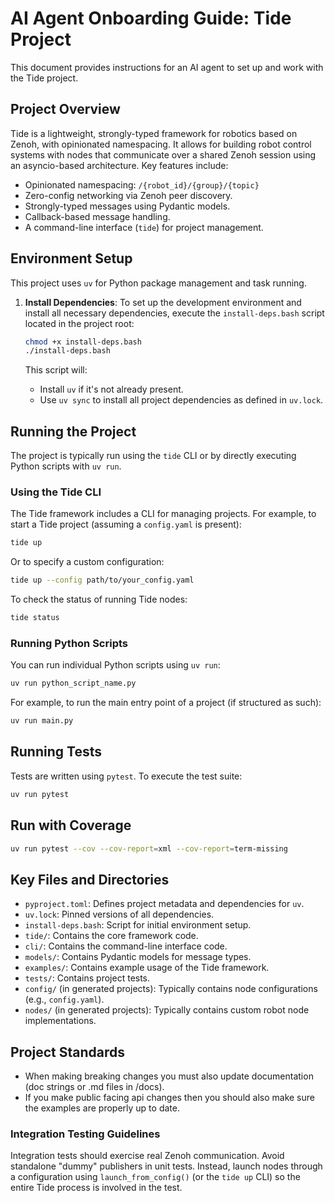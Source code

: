 # AI Agent Onboarding Guide: Tide Project

This document provides instructions for an AI agent to set up and work with the Tide project.

## Project Overview

Tide is a lightweight, strongly-typed framework for robotics based on Zenoh, with opinionated namespacing. It allows for building robot control systems with nodes that communicate over a shared Zenoh session using an asyncio-based architecture. Key features include:

- Opinionated namespacing: `/{robot_id}/{group}/{topic}`
- Zero-config networking via Zenoh peer discovery.
- Strongly-typed messages using Pydantic models.
- Callback-based message handling.
- A command-line interface (`tide`) for project management.

## Environment Setup

This project uses `uv` for Python package management and task running.

1.  **Install Dependencies**:
    To set up the development environment and install all necessary dependencies, execute the `install-deps.bash` script located in the project root:

    ```bash
    chmod +x install-deps.bash
    ./install-deps.bash
    ```
    This script will:
    *   Install `uv` if it's not already present.
    *   Use `uv sync` to install all project dependencies as defined in `uv.lock`.

## Running the Project

The project is typically run using the `tide` CLI or by directly executing Python scripts with `uv run`.

### Using the Tide CLI

The Tide framework includes a CLI for managing projects. For example, to start a Tide project (assuming a `config.yaml` is present):

```bash
tide up
```

Or to specify a custom configuration:

```bash
tide up --config path/to/your_config.yaml
```

To check the status of running Tide nodes:

```bash
tide status
```

### Running Python Scripts

You can run individual Python scripts using `uv run`:

```bash
uv run python_script_name.py
```
For example, to run the main entry point of a project (if structured as such):
```bash
uv run main.py
```

## Running Tests

Tests are written using `pytest`. To execute the test suite:

```bash
uv run pytest
```

## Run with Coverage 

```bash
uv run pytest --cov --cov-report=xml --cov-report=term-missing
```

## Key Files and Directories

-   `pyproject.toml`: Defines project metadata and dependencies for `uv`.
-   `uv.lock`: Pinned versions of all dependencies.
-   `install-deps.bash`: Script for initial environment setup.
-   `tide/`: Contains the core framework code.
-   `cli/`: Contains the command-line interface code.
-   `models/`: Contains Pydantic models for message types.
-   `examples/`: Contains example usage of the Tide framework.
-   `tests/`: Contains project tests.
-   `config/` (in generated projects): Typically contains node configurations (e.g., `config.yaml`).
-   `nodes/` (in generated projects): Typically contains custom robot node implementations. 


## Project Standards
- When making breaking changes you must also update documentation (doc strings or .md files in /docs).
- If you make public facing api changes then you should also make sure the examples are properly up to date.

### Integration Testing Guidelines

Integration tests should exercise real Zenoh communication. Avoid standalone
"dummy" publishers in unit tests. Instead, launch nodes through a configuration
using `launch_from_config()` (or the `tide up` CLI) so the entire Tide process
is involved in the test.
